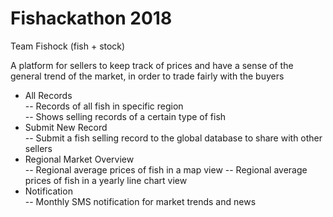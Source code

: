 # Fishackathon 2018
Team Fishock (fish + stock)

A platform for sellers to keep track of prices and have a sense of the general trend of the market, in order to trade fairly with the buyers
- All Records  
-- Records of all fish in specific region  
-- Shows selling records of a certain type of fish
- Submit New Record  
-- Submit a fish selling record to the global database to share with other sellers
- Regional Market Overview  
-- Regional average prices of fish in a map view
-- Regional average prices of fish in a yearly line chart view
- Notification  
-- Monthly SMS notification for market trends and news
